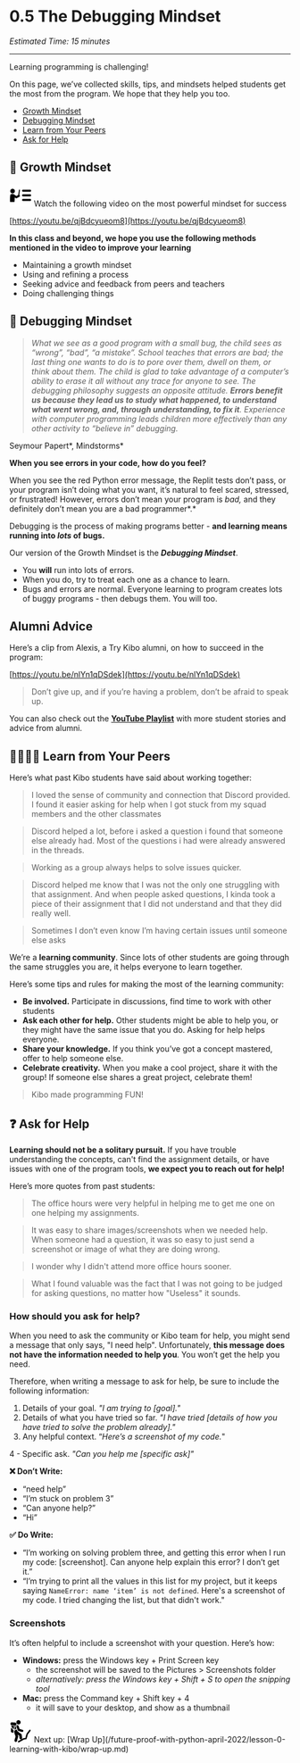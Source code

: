# 0.5 The Debugging Mindset

*Estimated Time: 15 minutes*

---

Learning programming is challenging! 

On this page, we’ve collected skills, tips, and mindsets helped students get the most from the program. We hope that they help you too.

- [Growth Mindset](/future-proof-with-python-april-2022/lesson-0-learning-with-kibo/0-5-the-debugging-mindset.md)
- [Debugging Mindset](/future-proof-with-python-april-2022/lesson-0-learning-with-kibo/0-5-the-debugging-mindset.md)
- [Learn from Your Peers](/future-proof-with-python-april-2022/lesson-0-learning-with-kibo/0-5-the-debugging-mindset.md)
- [Ask for Help](/future-proof-with-python-april-2022/lesson-0-learning-with-kibo/0-5-the-debugging-mindset.md)

## 🌱 Growth Mindset

<aside>
<img src="../instruction.png" alt="../instruction.png" width="40px" /> Watch the following video on the most powerful mindset for success

</aside>

[https://youtu.be/qjBdcyueom8](https://youtu.be/qjBdcyueom8)

**In this class and beyond, we hope you use the  following methods mentioned in the video to improve your learning**

- Maintaining a growth mindset
- Using and refining a process
- Seeking advice and feedback from peers and teachers
- Doing challenging things

## 🐛 Debugging Mindset

> *What we see as a good program with a small bug, the child sees as “wrong”, “bad”, “a mistake”. School teaches that errors are bad; the last thing one wants to do is to pore over them, dwell on them, or think about them. The child is glad to take advantage of a computer’s ability to erase it all without any trace for anyone to see. The debugging philosophy suggests an opposite attitude. **Errors benefit us because they lead us to study what happened, to understand what went wrong, and, through understanding, to fix it**. Experience with computer programming leads children more effectively than any other activity to “believe in” debugging.*

Seymour Papert*, Mindstorms*
> 

**When you see errors in your code, how do you feel?** 

When you see the red Python error message, the Replit tests don’t pass, or your program isn’t doing what you want, it’s natural to feel scared, stressed, or frustrated! However, errors don’t mean your program is *bad,* and they definitely don’t mean you are a bad programmer*.* 

Debugging is the process of making programs better - **and learning means running into *lots* of bugs.**

Our version of the Growth Mindset is the ***Debugging Mindset***. 

- You **will** run into lots of errors.
- When you do, try to treat each one as a chance to learn.
- Bugs and errors are normal. Everyone learning to program creates lots of buggy programs - then debugs them. You will too.

## Alumni Advice

Here’s a clip from Alexis, a Try Kibo alumni, on how to succeed in the program:

[https://youtu.be/nlYn1qDSdek](https://youtu.be/nlYn1qDSdek)

> Don’t give up, and if you’re having a problem, don’t be afraid to speak up.
> 

You can also check out the [**YouTube Playlist**](https://youtube.com/playlist?list=PLEApm5XV23vWGm4uwl7jGSNST2Wj9S6Rx) with more student stories and advice from alumni.

## 👨‍👩‍👧‍👧 Learn from Your Peers

Here’s what past Kibo students have said about working together:

> I loved the sense of community and connection that Discord provided. I found it easier asking for help when I got stuck from my squad members and the other classmates
> 

> Discord helped a lot, before i asked a question i found that someone else already had. Most of the questions i had were already answered in the threads.
> 

> Working as a group always helps to solve issues quicker.
> 

> Discord helped me know that I was not the only one struggling with that assignment. And when people asked questions, I kinda took a piece of their assignment that I did not understand and that they did really well.
> 

> Sometimes I don’t even know I’m having certain issues until someone else asks
> 

We’re a **learning community**. Since lots of other students are going through the same struggles you are, it helps everyone to learn together.

Here’s some tips and rules for making the most of the learning community:

- **Be involved.** Participate in discussions, find time to work with other students
- **Ask each other for help.** Other students might be able to help you, or they might have the same issue that you do. Asking for help helps everyone.
- **Share your knowledge.** If you think you’ve got a concept mastered, offer to help someone else.
- **Celebrate creativity.** When you make a cool project, share it with the group! If someone else shares a great project, celebrate them!

> Kibo made programming FUN!
> 

## ❓ Ask for Help

**Learning should not be a solitary pursuit.** If you have trouble understanding the concepts, can't find the assignment details, or have issues with one of the program tools, **we expect you to reach out for help!**

Here’s more quotes from past students:

> The office hours were very helpful in helping me to get me one on one helping my assignments.
> 

> It was easy to share images/screenshots when we needed help. When someone had a question, it was so easy to just send a screenshot or image of what they are doing wrong.
> 

> I wonder why I didn't attend more office hours sooner.
> 

> What I found valuable was the fact that I was not going to be judged for asking questions, no matter how "Useless" it sounds.
> 

### **How should you ask for help?**

When you need to ask the community or Kibo team for help, you might send a message that only says, "I need help". Unfortunately, **this message does not have the information needed to help you**. You won’t get the help you need. 

Therefore, when writing a message to ask for help, be sure to include the following information:

1.  Details of your goal. *"I am trying to [goal]."* 
2. Details of what you have tried so far. *"I have tried [details of how you have tried to solve the problem already]."*
3. Any helpful context. “*Here’s a screenshot of my code.*"

4 - Specific ask. *"Can you help me [specific ask]"*

**❌ Don’t Write:**

- “need help”
- “I’m stuck on problem 3”
- “Can anyone help?”
- “Hi”

**✅ Do Write:**

- “I’m working on solving problem three, and getting this error when I run my code: [screenshot]. Can anyone help explain this error? I don’t get it.”
- “I’m trying to print all the values in this list for my project, but it keeps saying `NameError: name ‘item’ is not defined`. Here's a screenshot of my code. I tried changing the list, but that didn't work."

### Screenshots

It’s often helpful to include a screenshot with your question. Here’s how:

- **Windows:** press the Windows key + Print Screen key
    - the screenshot will be saved to the Pictures > Screenshots folder
    - *alternatively: press the Windows key + Shift + S to open the snipping tool*
- **Mac:** press the Command key + Shift key + 4
    - it will save to your desktop, and show as a thumbnail

<aside>
<img src="man-in-hike.png" alt="man-in-hike.png" width="40px" /> Next up: [Wrap Up](/future-proof-with-python-april-2022/lesson-0-learning-with-kibo/wrap-up.md)

</aside>